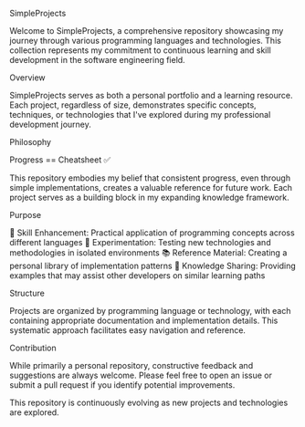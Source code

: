 SimpleProjects

Welcome to SimpleProjects, a comprehensive repository showcasing my journey through various programming languages and technologies. This collection represents my commitment to continuous learning and skill development in the software engineering field.

Overview

SimpleProjects serves as both a personal portfolio and a learning resource. Each project, regardless of size, demonstrates specific concepts, techniques, or technologies that I've explored during my professional development journey.

Philosophy

Progress == Cheatsheet ✅

This repository embodies my belief that consistent progress, even through simple implementations, creates a valuable reference for future work. Each project serves as a building block in my expanding knowledge framework.

Purpose

🚀 Skill Enhancement: Practical application of programming concepts across different languages
🧪 Experimentation: Testing new technologies and methodologies in isolated environments
📚 Reference Material: Creating a personal library of implementation patterns
🔄 Knowledge Sharing: Providing examples that may assist other developers on similar learning paths

Structure

Projects are organized by programming language or technology, with each containing appropriate documentation and implementation details. This systematic approach facilitates easy navigation and reference.

Contribution

While primarily a personal repository, constructive feedback and suggestions are always welcome. Please feel free to open an issue or submit a pull request if you identify potential improvements.



This repository is continuously evolving as new projects and technologies are explored.
